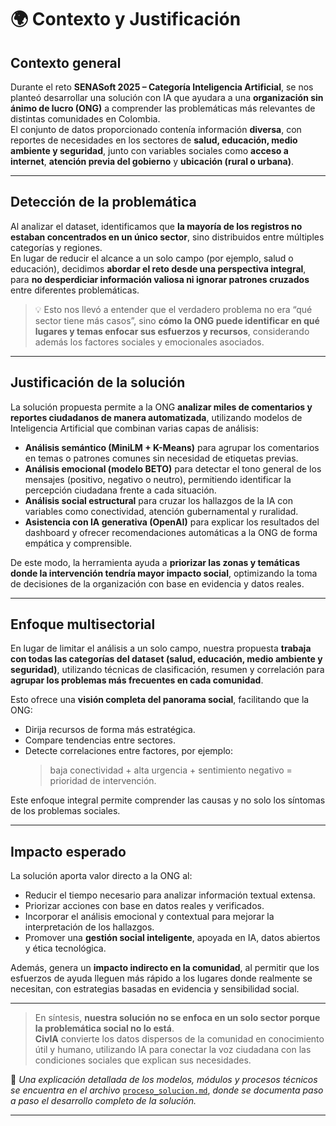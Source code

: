 # 🌍 Contexto y Justificación

## Contexto general

Durante el reto **SENASoft 2025 – Categoría Inteligencia Artificial**, se nos planteó desarrollar una solución con IA que ayudara a una **organización sin ánimo de lucro (ONG)** a comprender las problemáticas más relevantes de distintas comunidades en Colombia.  
El conjunto de datos proporcionado contenía información **diversa**, con reportes de necesidades en los sectores de **salud, educación, medio ambiente y seguridad**, junto con variables sociales como **acceso a internet**, **atención previa del gobierno** y **ubicación (rural o urbana)**.

---

## Detección de la problemática

Al analizar el dataset, identificamos que **la mayoría de los registros no estaban concentrados en un único sector**, sino distribuidos entre múltiples categorías y regiones.  
En lugar de reducir el alcance a un solo campo (por ejemplo, salud o educación), decidimos **abordar el reto desde una perspectiva integral**, para **no desperdiciar información valiosa ni ignorar patrones cruzados** entre diferentes problemáticas.

> 💡 Esto nos llevó a entender que el verdadero problema no era “qué sector tiene más casos”, sino **cómo la ONG puede identificar en qué lugares y temas enfocar sus esfuerzos y recursos**, considerando además los factores sociales y emocionales asociados.

---

## Justificación de la solución

La solución propuesta permite a la ONG **analizar miles de comentarios y reportes ciudadanos de manera automatizada**, utilizando modelos de Inteligencia Artificial que combinan varias capas de análisis:

- **Análisis semántico (MiniLM + K-Means)** para agrupar los comentarios en temas o patrones comunes sin necesidad de etiquetas previas.  
- **Análisis emocional (modelo BETO)** para detectar el tono general de los mensajes (positivo, negativo o neutro), permitiendo identificar la percepción ciudadana frente a cada situación.  
- **Análisis social estructural** para cruzar los hallazgos de la IA con variables como conectividad, atención gubernamental y ruralidad.  
- **Asistencia con IA generativa (OpenAI)** para explicar los resultados del dashboard y ofrecer recomendaciones automáticas a la ONG de forma empática y comprensible.

De este modo, la herramienta ayuda a **priorizar las zonas y temáticas donde la intervención tendría mayor impacto social**, optimizando la toma de decisiones de la organización con base en evidencia y datos reales.

---

## Enfoque multisectorial

En lugar de limitar el análisis a un solo campo, nuestra propuesta **trabaja con todas las categorías del dataset (salud, educación, medio ambiente y seguridad)**, utilizando técnicas de clasificación, resumen y correlación para **agrupar los problemas más frecuentes en cada comunidad**.

Esto ofrece una **visión completa del panorama social**, facilitando que la ONG:
- Dirija recursos de forma más estratégica.  
- Compare tendencias entre sectores.  
- Detecte correlaciones entre factores, por ejemplo:  
  > baja conectividad + alta urgencia + sentimiento negativo = prioridad de intervención.

Este enfoque integral permite comprender las causas y no solo los síntomas de los problemas sociales.

---

## Impacto esperado

La solución aporta valor directo a la ONG al:
- Reducir el tiempo necesario para analizar información textual extensa.  
- Priorizar acciones con base en datos reales y verificados.  
- Incorporar el análisis emocional y contextual para mejorar la interpretación de los hallazgos.  
- Promover una **gestión social inteligente**, apoyada en IA, datos abiertos y ética tecnológica.

Además, genera un **impacto indirecto en la comunidad**, al permitir que los esfuerzos de ayuda lleguen más rápido a los lugares donde realmente se necesitan, con estrategias basadas en evidencia y sensibilidad social.

---

> En síntesis, **nuestra solución no se enfoca en un solo sector porque la problemática social no lo está**.  
> **CivIA** convierte los datos dispersos de la comunidad en conocimiento útil y humano, utilizando IA para conectar la voz ciudadana con las condiciones sociales que explican sus necesidades.  

📘 *Una explicación detallada de los modelos, módulos y procesos técnicos se encuentra en el archivo* [`proceso_solucion.md`](proceso_solucion.md), *donde se documenta paso a paso el desarrollo completo de la solución.*

---
